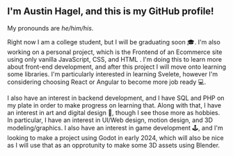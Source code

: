 <!--
**gmni-dev/gmni-dev** is a ✨ _special_ ✨ repository because its `README.md` (this file) appears on your GitHub profile.

Here are some ideas to get you started:

- 🔭 I’m currently working on ...
- 🌱 I’m currently learning ...
- 👯 I’m looking to collaborate on ...
- 🤔 I’m looking for help with ...
- 💬 Ask me about ...
- 📫 How to reach me: ...
- 😄 Pronouns: ...
- ⚡ Fun fact: ...
-->

## I'm Austin Hagel, and this is my GitHub profile!
My pronounds are _he/him/his_.

Right now I am a college student, but I will be graduating soon 🎓. I'm also working on a personal project, which is the Frontend of an Ecommerce site using only vanilla JavaScript, CSS, and HTML . I'm doing this to learn more about front-end development, and after this project I will move onto learning some libraries. I'm particularly interested in learning Svelete, however I'm considering choosing React or Angular to become more job ready 💻.

I also have an interest in backend development, and I have SQL and PHP on my plate in order to make progress on learning that. Along with that, I have an interest in art and digital design 🎨, though I see those more as hobbies. In particular, I have an interest in UI/Web design, motion design, and 3D modeling/graphics. I also have an interest in game development 🕹️, and I'm looking to make a project using Godot in early 2024, which will also be nice as I will use that as an opprotunity to make some 3D assets using Blender.
